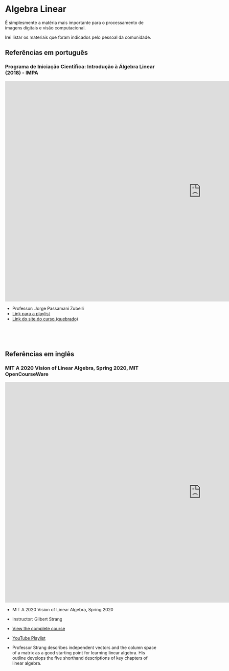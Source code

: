 # Algebra Linear

É simplesmente a matéria mais importante para o processamento de imagens digitais e visão computacional. 

Irei listar os materiais que foram indicados pelo pessoal da comunidade.

## Referências em português

### Programa de Iniciação Científica: Introdução à Álgebra Linear (2018) - IMPA

<iframe width="1280" height="720" src="https://www.youtube.com/embed/-SU5GH4kBtE?list=PLo4jXE-LdDTSE0DFoq4es_iMvjlCeG8pP" title="YouTube video player" frameborder="0" allow="accelerometer; autoplay; clipboard-write; encrypted-media; gyroscope; picture-in-picture" allowfullscreen></iframe>

 - Professor: Jorge Passamani Zubelli
 - [Link para a playlist](https://www.youtube.com/playlist?list=PLo4jXE-LdDTSE0DFoq4es_iMvjlCeG8pP)
 - [Link do site do curso (quebrado)](http://lamca.impa.br/linear_algebra_2018)

<br><br><br>

## Referências em inglês

### MIT A 2020 Vision of Linear Algebra, Spring 2020, MIT OpenCourseWare

<iframe width="1280" height="720" src="https://www.youtube.com/embed/YrHlHbtiSM0?list=PLUl4u3cNGP61iQEFiWLE21EJCxwmWvvek" title="YouTube video player" frameborder="0" allow="accelerometer; autoplay; clipboard-write; encrypted-media; gyroscope; picture-in-picture" allowfullscreen></iframe>


- MIT A 2020 Vision of Linear Algebra, Spring 2020
- Instructor: Gilbert Strang
- [View the complete course](https://ocw.mit.edu/2020-vision)
- [YouTube Playlist](https://www.youtube.com/watch?v=YrHlHbtiSM0&list=PLUl4u3cNGP61iQEFiWLE21EJCxwmWvvek)

- Professor Strang describes independent vectors and the column space of a matrix as a good starting point for learning linear algebra. His outline develops the five shorthand descriptions of key chapters of linear algebra.




